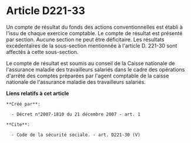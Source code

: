 # Article D221-33

Un compte de résultat du fonds des actions conventionnelles est établi à l'issu de chaque exercice comptable. Le compte de
résultat est présenté par section. Aucune section ne peut être déficitaire. Les résultats excédentaires de la sous-section
mentionnée à l'article D. 221-30 sont affectés à cette sous-section. 

Le compte de résultat est soumis au conseil de la Caisse nationale de l'assurance maladie des travailleurs salariés dans le
cadre des opérations d'arrêté des comptes préparées par l'agent comptable de la caisse nationale de l'assurance maladie des
travailleurs salariés.

**Liens relatifs à cet article**

	**Créé par**:

	  - Décret n°2007-1810 du 21 décembre 2007 - art. 1

	**Cite**:

	  - Code de la sécurité sociale. - art. D221-30 (V)
